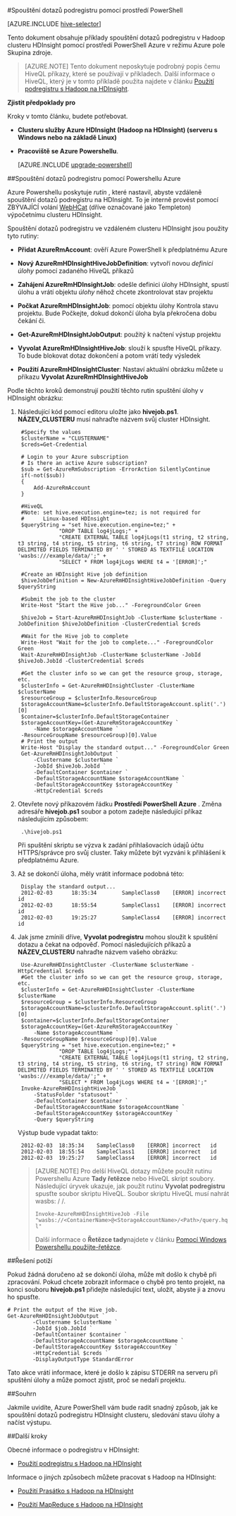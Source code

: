 <properties
   pageTitle="Pomocí prostředí PowerShell v HDInsight Hadoop podregistru | Microsoft Azure"
   description="Použití Powershellu ke spouštění dotazů podregistru v Hadoop na HDInsight."
   services="hdinsight"
   documentationCenter=""
   authors="Blackmist"
   manager="jhubbard"
   editor="cgronlun"
    tags="azure-portal"/>

<tags
   ms.service="hdinsight"
   ms.devlang="na"
   ms.topic="article"
   ms.tgt_pltfrm="na"
   ms.workload="big-data"
   ms.date="09/07/2016"
   ms.author="larryfr"/>

#<a name="run-hive-queries-using-powershell"></a>Spouštění dotazů podregistru pomocí prostředí PowerShell

[AZURE.INCLUDE [hive-selector](../../includes/hdinsight-selector-use-hive.md)]

Tento dokument obsahuje příklady spouštění dotazů podregistru v Hadoop clusteru HDInsight pomocí prostředí PowerShell Azure v režimu Azure pole Skupina zdroje.

> [AZURE.NOTE] Tento dokument neposkytuje podrobný popis čemu HiveQL příkazy, které se používají v příkladech. Další informace o HiveQL, který je v tomto příkladě použita najdete v článku [Použití podregistru s Hadoop na HDInsight](hdinsight-use-hive.md).


**Zjistit předpoklady pro**

Kroky v tomto článku, budete potřebovat.

- **Clusteru služby Azure HDInsight (Hadoop na HDInsight) (serveru s Windows nebo na základě Linux)**
- **Pracoviště se Azure Powershellu**.

    [AZURE.INCLUDE [upgrade-powershell](../../includes/hdinsight-use-latest-powershell.md)]

##<a name="run-hive-queries-using-azure-powershell"></a>Spouštění dotazů podregistru pomocí Powershellu Azure

Azure Powershellu poskytuje *rutin* , které nastavil, abyste vzdáleně spouštění dotazů podregistru na HDInsight. To je interně provést pomocí ZBÝVAJÍCÍ volání [WebHCat](https://cwiki.apache.org/confluence/display/Hive/WebHCat) (dříve označované jako Templeton) výpočetnímu clusteru HDInsight.

Spouštění dotazů podregistru ve vzdáleném clusteru HDInsight jsou použity tyto rutiny:

* **Přidat AzureRmAccount**: ověří Azure PowerShell k předplatnému Azure

* **Nový AzureRmHDInsightHiveJobDefinition**: vytvoří novou *definici úlohy* pomocí zadaného HiveQL příkazů

* **Zahájení AzureRmHDInsightJob**: odešle definici úlohy HDInsight, spustí úlohu a vrátí objektu *úlohy* něhož chcete zkontrolovat stav projektu

* **Počkat AzureRmHDInsightJob**: pomocí objektu úlohy Kontrola stavu projektu. Bude Počkejte, dokud dokončí úloha byla překročena dobu čekání či.

* **Get-AzureRmHDInsightJobOutput**: použitý k načtení výstup projektu

* **Vyvolat AzureRmHDInsightHiveJob**: slouží k spusťte HiveQL příkazy. To bude blokovat dotaz dokončení a potom vrátí tedy výsledek

* **Použití AzureRmHDInsightCluster**: Nastaví aktuální obrázku můžete u příkazu **Vyvolat AzureRmHDInsightHiveJob**

Podle těchto kroků demonstrují použití těchto rutin spuštění úlohy v HDInsight obrázku:

1. Následující kód pomocí editoru uložte jako **hivejob.ps1**. **NÁZEV_CLUSTERU** musí nahraďte názvem svůj cluster HDInsight.

        #Specify the values
        $clusterName = "CLUSTERNAME"
        $creds=Get-Credential

        # Login to your Azure subscription
        # Is there an active Azure subscription?
        $sub = Get-AzureRmSubscription -ErrorAction SilentlyContinue
        if(-not($sub))
        {
            Add-AzureRmAccount
        }

        #HiveQL
        #Note: set hive.execution.engine=tez; is not required for
        #      Linux-based HDInsight
        $queryString = "set hive.execution.engine=tez;" +
                    "DROP TABLE log4jLogs;" +
                    "CREATE EXTERNAL TABLE log4jLogs(t1 string, t2 string, t3 string, t4 string, t5 string, t6 string, t7 string) ROW FORMAT DELIMITED FIELDS TERMINATED BY ' ' STORED AS TEXTFILE LOCATION 'wasbs:///example/data/';" +
                    "SELECT * FROM log4jLogs WHERE t4 = '[ERROR]';"

        #Create an HDInsight Hive job definition
        $hiveJobDefinition = New-AzureRmHDInsightHiveJobDefinition -Query $queryString 

        #Submit the job to the cluster
        Write-Host "Start the Hive job..." -ForegroundColor Green

        $hiveJob = Start-AzureRmHDInsightJob -ClusterName $clusterName -JobDefinition $hiveJobDefinition -ClusterCredential $creds

        #Wait for the Hive job to complete
        Write-Host "Wait for the job to complete..." -ForegroundColor Green
        Wait-AzureRmHDInsightJob -ClusterName $clusterName -JobId $hiveJob.JobId -ClusterCredential $creds

        #Get the cluster info so we can get the resource group, storage, etc.
        $clusterInfo = Get-AzureRmHDInsightCluster -ClusterName $clusterName
        $resourceGroup = $clusterInfo.ResourceGroup
        $storageAccountName=$clusterInfo.DefaultStorageAccount.split('.')[0]
        $container=$clusterInfo.DefaultStorageContainer
        $storageAccountKey=(Get-AzureRmStorageAccountKey `
            -Name $storageAccountName `
        -ResourceGroupName $resourceGroup)[0].Value
        # Print the output
        Write-Host "Display the standard output..." -ForegroundColor Green
        Get-AzureRmHDInsightJobOutput `
            -Clustername $clusterName `
            -JobId $hiveJob.JobId `
            -DefaultContainer $container `
            -DefaultStorageAccountName $storageAccountName `
            -DefaultStorageAccountKey $storageAccountKey `
            -HttpCredential $creds
            
2. Otevřete nový příkazovém řádku **Prostředí PowerShell Azure** . Změna adresáře **hivejob.ps1** soubor a potom zadejte následující příkaz následujícím způsobem:

        .\hivejob.ps1

    Při spuštění skriptu se výzva k zadání přihlašovacích údajů účtu HTTPS/správce pro svůj cluster. Taky můžete být vyzváni k přihlášení k předplatnému Azure.
    
7. Až se dokončí úloha, měly vrátit informace podobná této:

        Display the standard output...
        2012-02-03      18:35:34        SampleClass0    [ERROR] incorrect       id
        2012-02-03      18:55:54        SampleClass1    [ERROR] incorrect       id
        2012-02-03      19:25:27        SampleClass4    [ERROR] incorrect       id

4. Jak jsme zmínili dříve, **Vyvolat podregistru** mohou sloužit k spuštění dotazu a čekat na odpověď. Pomocí následujících příkazů a **NÁZEV_CLUSTERU** nahraďte názvem vašeho obrázku:

        Use-AzureRmHDInsightCluster -ClusterName $clusterName -HttpCredential $creds
        #Get the cluster info so we can get the resource group, storage, etc.
        $clusterInfo = Get-AzureRmHDInsightCluster -ClusterName $clusterName
        $resourceGroup = $clusterInfo.ResourceGroup
        $storageAccountName=$clusterInfo.DefaultStorageAccount.split('.')[0]
        $container=$clusterInfo.DefaultStorageContainer
        $storageAccountKey=(Get-AzureRmStorageAccountKey `
            -Name $storageAccountName `
        -ResourceGroupName $resourceGroup)[0].Value
        $queryString = "set hive.execution.engine=tez;" +
                    "DROP TABLE log4jLogs;" +
                    "CREATE EXTERNAL TABLE log4jLogs(t1 string, t2 string, t3 string, t4 string, t5 string, t6 string, t7 string) ROW FORMAT DELIMITED FIELDS TERMINATED BY ' ' STORED AS TEXTFILE LOCATION 'wasbs:///example/data/';" +
                    "SELECT * FROM log4jLogs WHERE t4 = '[ERROR]';"
        Invoke-AzureRmHDInsightHiveJob `
            -StatusFolder "statusout" `
            -DefaultContainer $container `
            -DefaultStorageAccountName $storageAccountName `
            -DefaultStorageAccountKey $storageAccountKey `
            -Query $queryString

    Výstup bude vypadat takto:

        2012-02-03  18:35:34    SampleClass0    [ERROR] incorrect   id
        2012-02-03  18:55:54    SampleClass1    [ERROR] incorrect   id
        2012-02-03  19:25:27    SampleClass4    [ERROR] incorrect   id

    > [AZURE.NOTE] Pro delší HiveQL dotazy můžete použít rutinu Powershellu Azure **Tady řetězce** nebo HiveQL skript soubory. Následující úryvek ukazuje, jak použít rutinu **Vyvolat podregistru** spusťte soubor skriptu HiveQL. Soubor skriptu HiveQL musí nahrát wasbs: / /.
    >
    > `Invoke-AzureRmHDInsightHiveJob -File "wasbs://<ContainerName>@<StorageAccountName>/<Path>/query.hql"`
    >
    > Další informace o **Řetězce tady**najdete v článku <a href="http://technet.microsoft.com/library/ee692792.aspx" target="_blank">Pomocí Windows Powershellu použijte-řetězce</a>.

##<a name="troubleshooting"></a>Řešení potíží

Pokud žádná doručeno až se dokončí úloha, může mít došlo k chybě při zpracování. Pokud chcete zobrazit informace o chybě pro tento projekt, na konci souboru **hivejob.ps1** přidejte následující text, uložit, abyste ji a znovu ho spusťte.

    # Print the output of the Hive job.
    Get-AzureRmHDInsightJobOutput `
            -Clustername $clusterName `
            -JobId $job.JobId `
            -DefaultContainer $container `
            -DefaultStorageAccountName $storageAccountName `
            -DefaultStorageAccountKey $storageAccountKey `
            -HttpCredential $creds `
            -DisplayOutputType StandardError

Tato akce vrátí informace, které je došlo k zápisu STDERR na serveru při spuštění úlohy a může pomoct zjistit, proč se nedaří projektu.

##<a name="summary"></a>Souhrn

Jakmile uvidíte, Azure PowerShell vám bude radit snadný způsob, jak ke spouštění dotazů podregistru HDInsight clusteru, sledování stavu úlohy a načíst výstupu.

##<a name="next-steps"></a>Další kroky

Obecné informace o podregistru v HDInsight:

* [Použití podregistru s Hadoop na HDInsight](hdinsight-use-hive.md)

Informace o jiných způsobech můžete pracovat s Hadoop na HDInsight:

* [Použití Prasátko s Hadoop na HDInsight](hdinsight-use-pig.md)

* [Použití MapReduce s Hadoop na HDInsight](hdinsight-use-mapreduce.md)

